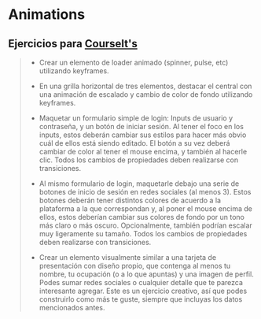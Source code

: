 # Animations

Ejercicios para [CourseIt's](https://courseit.io/) 
---
>* Crear un elemento de loader animado (spinner, pulse, etc) utilizando keyframes. <br>
>
>* En una grilla horizontal de tres elementos, destacar el central con una animación de escalado y cambio de color de fondo utilizando keyframes. <br>
>
>* Maquetar un formulario simple de login: Inputs de usuario y contraseña, y un botón de iniciar sesión. Al tener el foco en los inputs, estos deberán cambiar sus estilos para hacer más obvio cuál de ellos está siendo editado. El botón a su vez deberá cambiar de color al tener el mouse encima, y también al hacerle clic. Todos los cambios de propiedades deben realizarse con transiciones. <br>
>
>* Al mismo formulario de login, maquetarle debajo una serie de botones de inicio de sesión en redes sociales (al menos 3). Estos botones deberán tener distintos colores de acuerdo a la plataforma a la que correspondan y, al poner el mouse encima de ellos, estos deberían cambiar sus colores de fondo por un tono más claro o más oscuro. Opcionalmente, también podrían escalar muy ligeramente su tamaño. Todos los cambios de propiedades deben realizarse con transiciones. <br>
>
>* Crear un elemento visualmente similar a una tarjeta de presentación con diseño propio, que contenga al menos tu nombre, tu ocupación (o a lo que apuntas) y una imagen de perfil. Podes sumar redes sociales o cualquier detalle que te parezca interesante agregar. Este es un ejercicio creativo, así que podes construirlo como más te guste, siempre que incluyas los datos mencionados antes.

